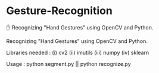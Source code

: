 # Gesture-Recognition
✋ Recognizing "Hand Gestures" using OpenCV and Python.

Recognizing "Hand Gestures" using OpenCV and Python.

Libraries needed :
(i) cv2
(ii) imutils
(iii) numpy
(iv) sklearn

Usage :
python segment.py || 
python recognize.py
